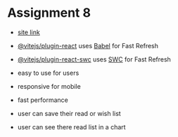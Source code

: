 # Assignment 8

- [site link](www.google.com)
- [@vitejs/plugin-react](https://github.com/vitejs/vite-plugin-react/blob/main/packages/plugin-react/README.md) uses [Babel](https://babeljs.io/) for Fast Refresh
- [@vitejs/plugin-react-swc](https://github.com/vitejs/vite-plugin-react-swc) uses [SWC](https://swc.rs/) for Fast Refresh

- easy to use for users
- responsive for mobile
- fast performance
- user can save their read or wish list
- user can see there read list in a chart
